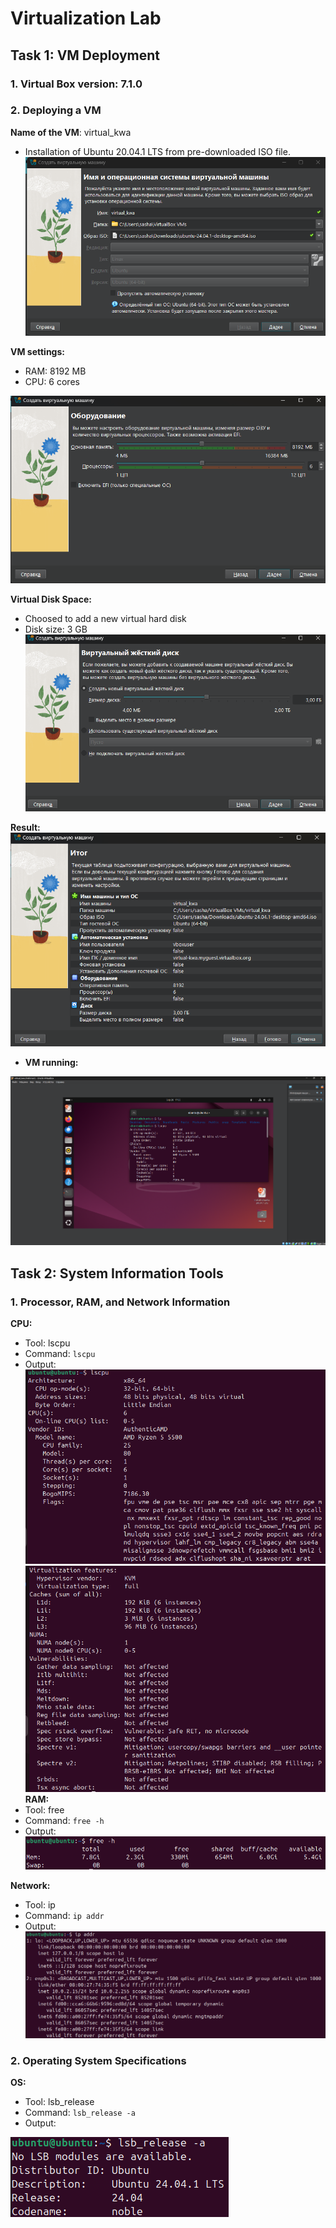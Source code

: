 # Virtualization Lab

## Task 1: VM Deployment

### 1. Virtual Box version: 7.1.0

### 2. Deploying a VM
**Name of the VM**: virtual_kwa
- Installation of Ubuntu 20.04.1 LTS from pre-downloaded ISO file.
![img.png](data/7_img.png)


**VM settings:**
- RAM: 8192 MB
- CPU: 6 cores

![img_1.png](data/7_img_1.png)

**Virtual Disk Space:**
- Choosed to add a new virtual hard disk 
- Disk size: 3 GB
![img_2.png](data/7_img_2.png)

**Result:**
![img_3.png](data/7_img_3.png)

- **VM running:**

![img_6.png](data/7_img_6.png)


## Task 2: System Information Tools

### 1. Processor, RAM, and Network Information
**CPU:**
- Tool: lscpu
- Command: `lscpu`
- Output:
![img_4.png](data/7_img_4.png)
![img_5.png](data/7_img_5.png)
**RAM:**
- Tool: free
- Command: `free -h`
- Output:
![img_7.png](data/7_img_7.png)

**Network:**
- Tool: ip
- Command: `ip addr`
- Output:
![img_8.png](data/7_img_8.png)

### 2. Operating System Specifications
**OS:**
- Tool: lsb_release
- Command: `lsb_release -a`
- Output:

![img_9.png](data/7_img_9.png)